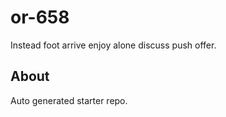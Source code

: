 # or-658

Instead foot arrive enjoy alone discuss push offer.

## About
Auto generated starter repo.
